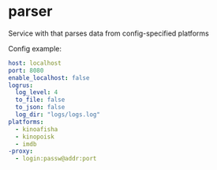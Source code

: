 # parser
Service with that parses data from config-specified platforms<br>

Config example:<br>
```yaml
host: localhost
port: 8080
enable_localhost: false
logrus:
  log_level: 4
  to_file: false
  to_json: false
  log_dir: "logs/logs.log"
platforms:
  - kinoafisha
  - kinopoisk
  - imdb
-proxy:
  - login:passw@addr:port
```